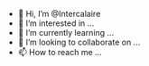- 👋 Hi, I’m @Intercalaire
- 👀 I’m interested in ...
- 🌱 I’m currently learning ...
- 💞️ I’m looking to collaborate on ...
- 📫 How to reach me ...

<!---
Intercalaire/Intercalaire is a ✨ special ✨ repository because its `README.md` (this file) appears on your GitHub profile.
You can click the Preview link to take a look at your changes.
--->
